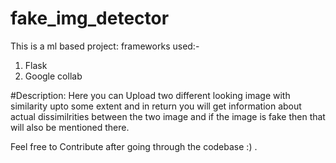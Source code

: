 # fake_img_detector
This is a ml based project:
 frameworks used:-
 1. Flask
 2. Google collab
 
 #Description: 
 Here you can Upload two different looking image with similarity upto some extent and in return you will get information about actual
 dissimilrities between the two image and if the image is fake then that will also be mentioned there. 


Feel free to Contribute after going through the codebase :) .
